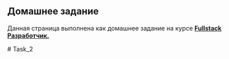 ## Домашнее задание

Данная страница выполнена как домашнее задание на курсе <a href="https://new.skillfactory.ru/web-developer-fullstack"><b>Fullstack Разработчик.</b></a>

#   T a s k _ 2  
 